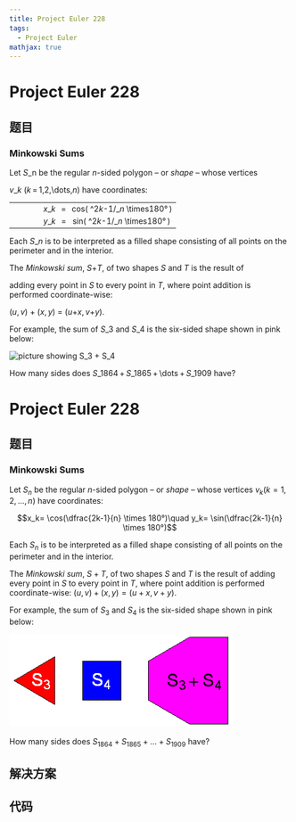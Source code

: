 ```yaml
---
title: Project Euler 228
tags:
  - Project Euler
mathjax: true
---
```

<escape><!-- more --></escape>
    
# Project Euler 228
## 题目
### Minkowski Sums


Let <var>S</var>_n be the regular <var>n</var>-sided polygon – or <i>shape</i> – whose vertices 

<var>v</var>_<var>k</var> (<var>k</var> = 1,2,\dots,<var>n</var>) have coordinates:
<table><tr><td width="40"></td>
    <td><var>x</var>_<var>k</var>   =  
        cos( ^2<var>k</var>-1/_<var>n</var> \times180° )</td>
  </tr><tr><td width="40"></td>
    <td><var>y</var>_<var>k</var>   =  
        sin( ^2<var>k</var>-1/_<var>n</var> \times180° )</td>
  </tr></table>Each <var>S</var>_<var>n</var> is to be interpreted as a filled shape consisting of all points on the perimeter and in the interior.

The <i>Minkowski sum</i>, <var>S</var>+<var>T</var>, of two shapes <var>S</var> and <var>T</var> is the result of 

adding every point in <var>S</var> to every point in <var>T</var>, where point addition is performed coordinate-wise: 

(<var>u</var>, <var>v</var>) + (<var>x</var>, <var>y</var>) = (<var>u</var>+<var>x</var>, <var>v</var>+<var>y</var>).

For example, the sum of <var>S</var>_3 and <var>S</var>_4 is the six-sided shape shown in pink below:

<div class="center">
<img src="project/images/p228.png" class="dark_img" alt="picture showing S_3 + S_4" /></div>

How many sides does <var>S</var>_1864 + <var>S</var>_1865 + \dots + <var>S</var>_1909 have?


# Project Euler 228
## 题目
### Minkowski Sums

Let $S_n$ be the regular $n$-sided polygon – or *shape* – whose vertices $v_k (k=1,2,\dots,n)$ have coordinates:

$$x_k= \cos(\dfrac{2k-1}{n} \times 180°)\quad y_k= \sin(\dfrac{2k-1}{n} \times 180°)$$

Each $S_n$ is to be interpreted as a filled shape consisting of all points on the perimeter and in the interior.

The *Minkowski sum*, $S+T$, of two shapes $S$ and $T$ is the result of adding every point in $S$ to every point in $T$, where point addition is performed coordinate-wise: $(u,v) + (x,y) = (u+x,v+y)$.

For example, the sum of $S_3$ and $S_4$ is the six-sided shape shown in pink below:

![](../images/p228.png)

How many sides does $S_{1864}+S_{1865}+\dots+S_{1909}$ have?


## 解决方案


## 代码


